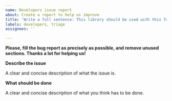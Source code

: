 ```yaml
---
name: Developers issue report
about: Create a report to help us improve
title: 'Write a full sentence: This library should be used with this function.'
labels: developers, triage
assignees: ''

---
```


**Please, fill the bug report as precisely as possible, and remove unused
sections. Thanks a lot for helping us!**

**Describe the issue**

A clear and concise description of what the issue is.

**What should be done**

A clear and concise description of what you think has to be done.
